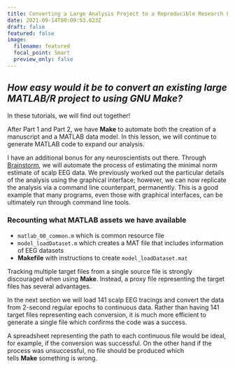 ```yaml
---
title: Converting a Large Analysis Project to a Reproducible Research Framework Part 3
date: 2021-09-14T00:09:53.623Z
draft: false
featured: false
image:
  filename: featured
  focal_point: Smart
  preview_only: false
---
```

## *How easy would it be to convert an existing large MATLAB/R project to using GNU Make?*

In these tutorials, we will find out together!

After Part 1 and Part 2, we have **Make** to automate both the creation of a manuscript and a MATLAB data model. In this lesson, we will continue to generate MATLAB code to expand our analysis.

I have an additional bonus for any neuroscientists out there. Through [Brainstorm](https://neuroimage.usc.edu/brainstorm/Introduction), we will automate the process of estimating the minimal norm estimate of scalp EEG data. We previously worked out the particular details of the analysis using the graphical interface; however, we can now replicate the analysis via a command line counterpart, permanently. This is a good example that many programs, even those with graphical interfaces, can be ultimately run through command line tools.

### Recounting what MATLAB assets we have available

* `matlab_00_common.m` which is common resource file
* `model_loadDataset.m` which creates a MAT file that includes information of EEG datasets
* **Makefile** with instructions to create `model_loadDataset.mat`

Tracking multiple target files from a single source file is strongly discouraged when using **Make**. Instead, a proxy file representing the target files has several advantages.

In the next section we will load 141 scalp EEG tracings and convert the data from 2-second regular epochs to continuous data. Rather than having 141 target files representing each conversion, it is much more efficient to generate a single file which confirms the code was a success.

A spreadsheet representing the path to each continuous file would be ideal, for example, if the conversion was successful. On the other hand if the process was unsuccessful, no file should be produced which tells **Make** something is wrong.